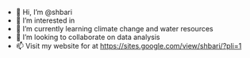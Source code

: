 - 👋 Hi, I’m @shbari
- 👀 I’m interested in 
- 🌱 I’m currently learning climate change and water resources
- 💞️ I’m looking to collaborate on data analysis
- 📫 Visit my website for at https://sites.google.com/view/shbari/?pli=1

<!---
shbari/shbari is a ✨ special ✨ repository because its `README.md` (this file) appears on your GitHub profile.
You can click the Preview link to take a look at your changes.
--->
